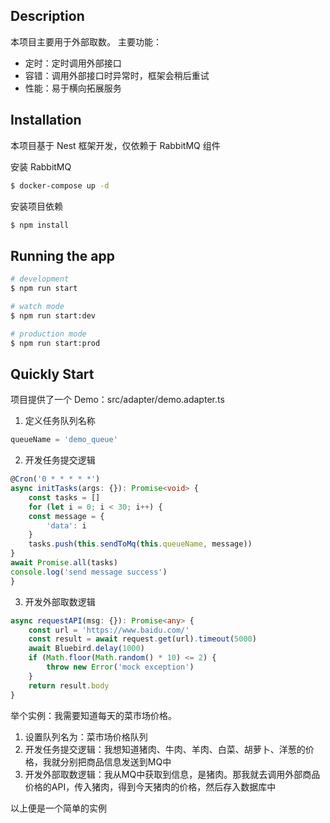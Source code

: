 ## Description
本项目主要用于外部取数。
主要功能：
- 定时：定时调用外部接口
- 容错：调用外部接口时异常时，框架会稍后重试
- 性能：易于横向拓展服务

## Installation
本项目基于 Nest 框架开发，仅依赖于 RabbitMQ 组件

安装 RabbitMQ
```bash
$ docker-compose up -d
```

安装项目依赖
```bash
$ npm install
```

## Running the app

```bash
# development
$ npm run start

# watch mode
$ npm run start:dev

# production mode
$ npm run start:prod
```

## Quickly Start
项目提供了一个 Demo：src/adapter/demo.adapter.ts

1. 定义任务队列名称
```typescript
queueName = 'demo_queue'
```
2. 开发任务提交逻辑
```typescript
@Cron('0 * * * * *')
async initTasks(args: {}): Promise<void> {
    const tasks = []
    for (let i = 0; i < 30; i++) {
    const message = {
        'data': i
    }
    tasks.push(this.sendToMq(this.queueName, message))
}
await Promise.all(tasks)
console.log('send message success')
}
```
3. 开发外部取数逻辑
```typescript
async requestAPI(msg: {}): Promise<any> {
    const url = 'https://www.baidu.com/'
    const result = await request.get(url).timeout(5000)
    await Bluebird.delay(1000)
    if (Math.floor(Math.random() * 10) <= 2) {
        throw new Error('mock exception')
    }
    return result.body
}
```

举个实例：我需要知道每天的菜市场价格。
1. 设置队列名为：菜市场价格队列
2. 开发任务提交逻辑：我想知道猪肉、牛肉、羊肉、白菜、胡萝卜、洋葱的价格，我就分别把商品信息发送到MQ中
3. 开发外部取数逻辑：我从MQ中获取到信息，是猪肉。那我就去调用外部商品价格的API，传入猪肉，得到今天猪肉的价格，然后存入数据库中

以上便是一个简单的实例